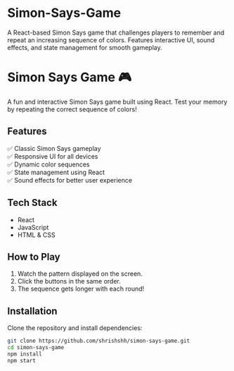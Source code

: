# Simon-Says-Game
A React-based Simon Says game that challenges players to remember and repeat an increasing sequence of colors. Features interactive UI, sound effects, and state management for smooth gameplay.
# Simon Says Game 🎮  

A fun and interactive Simon Says game built using React. Test your memory by repeating the correct sequence of colors!  

## Features  
✅ Classic Simon Says gameplay  
✅ Responsive UI for all devices  
✅ Dynamic color sequences  
✅ State management using React  
✅ Sound effects for better user experience  

## Tech Stack  
- React  
- JavaScript  
- HTML & CSS  

## How to Play  
1. Watch the pattern displayed on the screen.  
2. Click the buttons in the same order.  
3. The sequence gets longer with each round!  

## Installation  
Clone the repository and install dependencies:  
```bash
git clone https://github.com/shrishshh/simon-says-game.git
cd simon-says-game
npm install
npm start
